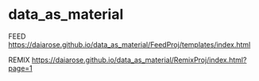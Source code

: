 # data_as_material

FEED
https://daiarose.github.io/data_as_material/FeedProj/templates/index.html

REMIX
https://daiarose.github.io/data_as_material/RemixProj/index.html?page=1
